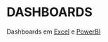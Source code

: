 # DASHBOARDS
Dashboards em [Excel](https://github.com/pricmendes/dashs/tree/excel) e [PowerBI](https://github.com/pricmendes/dashs/tree/PBI)
